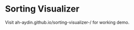 Sorting Visualizer
==================

Visit ah-aydin.github.io/sorting-visualizer-/ for working demo.
